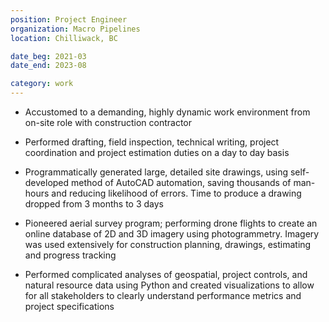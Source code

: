 ```yaml
---
position: Project Engineer
organization: Macro Pipelines
location: Chilliwack, BC

date_beg: 2021-03
date_end: 2023-08

category: work
---
```


- Accustomed to a demanding, highly dynamic work environment from on-site role with construction contractor

- Performed drafting, field inspection, technical writing, project coordination and project estimation duties on a day to day basis

- Programmatically generated large, detailed site drawings, using self-developed method of AutoCAD automation, saving thousands of man-hours and reducing likelihood of errors. Time to produce a drawing dropped from 3 months to 3 days

- Pioneered aerial survey program; performing drone flights to create an online database of 2D and 3D imagery using photogrammetry. Imagery was used extensively for construction planning, drawings, estimating and progress tracking

- Performed complicated analyses of geospatial, project controls, and natural resource data using Python and created visualizations to allow for all stakeholders to clearly understand performance metrics and project specifications
